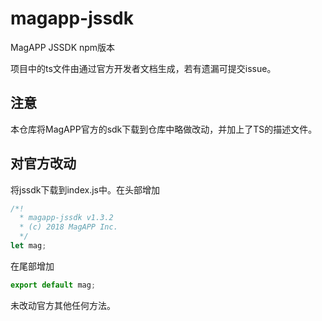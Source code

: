 # magapp-jssdk
MagAPP JSSDK npm版本

项目中的ts文件由通过官方开发者文档生成，若有遗漏可提交issue。

## 注意
本仓库将MagAPP官方的sdk下载到仓库中略做改动，并加上了TS的描述文件。

## 对官方改动
将jssdk下载到index.js中。在头部增加
``` js
/*!
  * magapp-jssdk v1.3.2
  * (c) 2018 MagAPP Inc.
  */
let mag;
```
在尾部增加
``` js
export default mag;
```
未改动官方其他任何方法。

